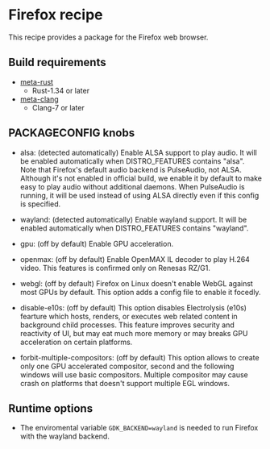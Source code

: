 Firefox recipe
===============

This recipe provides a package for the Firefox web browser.

Build requirements
------------------

* [meta-rust](https://github.com/meta-rust/meta-rust)
  * Rust-1.34 or later
* [meta-clang](https://github.com/kraj/meta-clang)
  * Clang-7 or later

PACKAGECONFIG knobs
-------------------
* alsa: (detected automatically)
  Enable ALSA support to play audio. It will be enabled automatically when
  DISTRO_FEATURES contains "alsa". Note that Firefox's default audio backend
  is PulseAudio, not ALSA. Although it's not enabled in official build, we
  enable it by default to make easy to play audio without additional daemons.
  When PulseAudio is running, it will be used instead of using ALSA directly
  even if this config is specified.

* wayland: (detected automatically)
  Enable wayland support. It will be enabled automatically when DISTRO_FEATURES
  contains "wayland".

* gpu: (off by default)
  Enable GPU acceleration.

* openmax: (off by default)
  Enable OpenMAX IL decoder to play H.264 video.
  This features is confirmed only on Renesas RZ/G1.

* webgl: (off by default)
  Firefox on Linux doesn't enable WebGL against most GPUs by default. This
  option adds a config file to enable it focedly.

* disable-e10s: (off by default)
  This option disables Electrolysis (e10s) fearture which hosts, renders, or
  executes web related content in background child processes. This feature
  improves security and reactivity of UI, but may eat much more memory or may
  breaks GPU acceleration on certain platforms.

* forbit-multiple-compositors: (off by default)
  This option allows to create only one GPU accelerated compositor, second and
  the following windows will use basic compositors. Multiple compositor may
  cause crash on platforms that doesn't support multiple EGL windows.

Runtime options
---------------
* The enviromental variable `GDK_BACKEND=wayland` is needed to run Firefox with
  the wayland backend.
